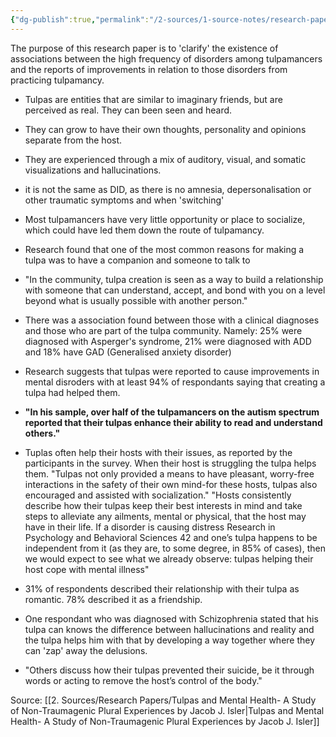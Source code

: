 ```yaml
---
{"dg-publish":true,"permalink":"/2-sources/1-source-notes/research-paper-notes/tulpas-and-mental-health-a-study-of-non-traumagenic-plural-experiences-by-jacob-j-isler-notes/","tags":["#notes"]}
---
```


The purpose of this research paper is to 'clarify' the existence of associations between the high frequency of disorders among tulpamancers and the reports of improvements in relation to those disorders from practicing tulpamancy. 



- Tulpas are entities that are similar to imaginary friends, but are perceived as real. They can been seen and heard.

- They can grow to have their own thoughts, personality and opinions separate from the host. 

- They are experienced through a mix of auditory, visual, and somatic visualizations and hallucinations.

- it is not the same as DID, as there is no amnesia, depersonalisation or other traumatic symptoms and when 'switching'

- Most tulpamancers have very little opportunity or place to socialize, which could have led them down the route of tulpamancy. 

- Research found that one of the most common reasons for making a tulpa was to have a companion and someone to talk to 

- "In the community, tulpa creation is seen as a way to build a relationship with someone that can understand, accept, and bond with you on a level beyond what is usually possible with another person."

- There was a association found between those with a clinical diagnoses and those who are part of the tulpa community. Namely: 25% were diagnosed with Asperger's syndrome, 21% were diagnosed with ADD and 18% have GAD (Generalised anxiety disorder)

- Research suggests that tulpas were reported to cause improvements in mental disroders with at least 94% of respondants saying that creating a tulpa had helped them.

- **"In his sample, over half of the tulpamancers on the autism spectrum reported that their tulpas enhance their ability to read and understand others."**

- Tuplas often help their hosts with their issues, as reported by the participants in the survey. When their host is struggling the tulpa helps them. "Tulpas not only provided a means to have pleasant, worry-free interactions in the safety of their own mind-for these hosts, tulpas also encouraged and assisted with socialization." "Hosts consistently describe how their tulpas keep their best interests in mind and take steps to alleviate any ailments, mental or physical, that the host may have in their life. If a disorder is causing distress Research in Psychology and Behavioral Sciences 42 and one’s tulpa happens to be independent from it (as they are, to some degree, in 85% of cases), then we would expect to see what we already observe: tulpas helping their host cope with mental illness"

- 31% of respondents described their relationship with their tulpa as romantic. 78% described it as a friendship.

- One respondant who was diagnosed with Schizophrenia stated that his tulpa can knows the difference between hallucinations and reality and the tulpa helps him with that by developing a way together where they can 'zap' away the delusions. 
- "Others discuss how their tulpas prevented their suicide, be it through words or acting to remove the host’s control of the body."



Source:
[[2. Sources/Research Papers/Tulpas and Mental Health- A Study of  Non-Traumagenic Plural Experiences by Jacob J. Isler\|Tulpas and Mental Health- A Study of  Non-Traumagenic Plural Experiences by Jacob J. Isler]]
